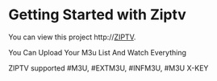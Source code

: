 # Getting Started with Ziptv


You can view this project  http://[ZIPTV](http://ziptv.infinityfreeapp.com/).




 You Can Upload Your M3u List  And Watch Everything


 ZIPTV supported #M3U, #EXTM3U, #INFM3U, #M3U X-KEY
